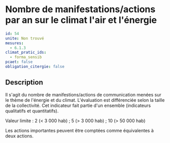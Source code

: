 # Nombre de manifestations/actions par an sur le climat l'air et l'énergie
```yaml
id: 54
unite: Non trouvé
mesures:
  - 6.1.3
climat_pratic_ids:
  - forma_sensib
pcaet: false
obligation_citergie: false
```
## Description
Il s'agit du nombre de manifestions/actions de communication menées sur le thème de l'énergie et du climat. L'évaluation est différenciée selon la taille de la collectivité. Cet indicateur fait partie d'un ensemble (indicateurs qualitatifs et quantitatifs).

Valeur limite : 2 (< 3 000 hab) ; 5 (> 3 000 hab) ; 10 (> 50 000 hab)

Les actions importantes peuvent être comptées comme équivalentes à deux actions.


